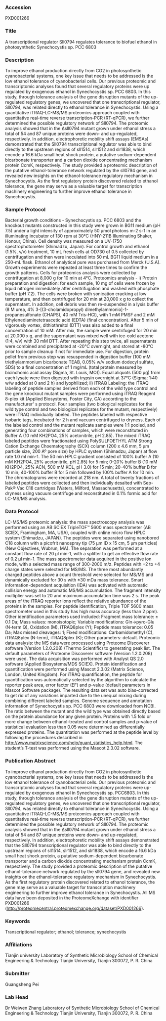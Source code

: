 ### Accession
PXD001266

### Title
A transcriptional regulator Sll0794 regulates tolerance to biofuel ethanol in photosynthetic Synechocystis sp. PCC 6803

### Description
To improve ethanol production directly from CO2 in photosynthetic cyanobacterial systems, one key issue that needs to be addressed is the low ethanol tolerance of cyanobacterial cells. Our previous proteomic and transcriptomic analyses found that several regulatory proteins were up regulated by exogenous ethanol in Synechocystis sp. PCC 6803. In this study, through tolerance analysis of the gene disruption mutants of the up-regulated regulatory genes, we uncovered that one transcriptional regulator, Sll0794, was related directly to ethanol tolerance in Synechocystis. Using a quantitative iTRAQ-LC-MS/MS proteomics approach coupled with quantitative real-time reverse transcription-PCR (RT-qPCR), we further determined the possible regulatory network of Sll0794. The proteomic analysis showed that in the ∆sll0794 mutant grown under ethanol stress a total of 54 and 87 unique proteins were down- and up-regulated, respectively. In addition, electrophoretic mobility shift assays (EMSAs) demonstrated that the Sll0794 transcriptional regulator was able to bind directly to the upstream regions of sll1514, slr1512 and slr1838, which encode a 16.6 kDa small heat shock protein, a putative sodium-dependent bicarbonate transporter and a carbon dioxide concentrating mechanism protein CcmK, respectively. The study provided a proteomic description of the putative ethanol-tolerance network regulated by the sll0794 gene, and revealed new insights on the ethanol-tolerance regulatory mechanism in Synechocystis. As the first regulatory protein discovered related to ethanol tolerance, the gene may serve as a valuable target for transcription machinery engineering to further improve ethanol tolerance in Synechocystis.

### Sample Protocol
Bacterial growth conditions - Synechocystis sp. PCC 6803 and the knockout mutants constructed in this study were grown in BG11 medium (pH 7.5) under a light intensity of approximately 50 μmol photons m-2 s-1 in an illuminating incubator of 130 rpm at 30°C (HNY-211B Illuminating Shaker, Honour, China). Cell density was measured on a UV-1750 spectrophotometer (Shimadzu, Japan). For control growth and ethanol (1.5%, v/v) treatment, 10 mL fresh cells at OD730 of 0.5 collected by centrifugation and then were inoculated into 50 mL BG11 liquid medium in a 250-mL flask. Ethanol of analytical pure was purchased from Merck (U.S.A). Growth experiments were repeated at least three times to confirm the growth patterns. Cells for proteomics analysis were collected by centrifugation at 8,000 g for 10 min at 4°C.  Proteomics analysis - i) Protein preparation and digestion: for each sample, 10 mg of cells were frozen by liquid nitrogen immediately after centrifugation and washed with phosphate buffer (pH 7.2). The cells were broken with sonication cracking at low temperature, and then centrifuged for 20 min at 20,000 x g to collect the supernatant. In addition, cell debris was then re-suspended in a lysis buffer (8 M urea, 4% 3-[(3-cholamidopropyl) dimethylammonio]-1-propanesulfonate (CHAPS), 40 mM Tris-HCl), with 1 mM PMSF and 2 mM Ethylenediaminetetraacetic acid (EDTA) (final concentration). After 5 min of vigorously vortex, dithiothreitol (DTT) was also added to a final concentration of 10 mM. After mix, the sample were centrifuged for 20 min at 20,000 x g, and the supernatant was mixed well with ice-cold acetone (1:4, v/v) with 30 mM DTT. After repeating this step twice, all supernatants were combined and precipitated at -20°C overnight, and stored at -80°C prior to sample cleanup if not for immediate use. For digestion, protein pellet from previous step was resuspended in digestion buffer (100 mM triethylammonium bicarbonate TEAB, 0.05% w/v sodium dodecyl sulfate, SDS) to a final concentration of 1 mg/mL (total protein measured by bicinchonic acid assay (Sigma, St. Louis, MO)). Equal aliquots (500 µg) from each lysate were then digested with trypsin overnight at 37°C (Sigma; 1:40 w/w added at 0 and 2 h) and lyophilized; ii) iTRAQ Labeling: the iTRAQ labeling of peptide samples derived from each of the wild type control and the gene knockout mutant samples were performed using iTRAQ Reagent 8-plex kit (Applied Biosystems, Foster City, CA) according to the manufacturer' s protocol. Four samples (two biological replicates for the wild type control and two biological replicates for the mutant, respectively) were iTRAQ individually labeled. The peptides labeled with respective isobaric tags, incubated for 2 h and vacuum centrifuged to dryness. Each of the labeled control and the mutant replicate samples were 1:1 pooled, and generating four combinations of samples, which were reconstituted in Buffer A (10 mM KH2PO4, 25% acetonitrile, pH 2.85). The mixed iTRAQ labeled peptides were fractionated using PolySULFOETHYL ATM Strong Cation Exchange Choematography (SCX) column (200 x 4.6 mm, 5 μm particle size, 200 Aº pore size) by HPLC system (Shimadzu, Japan) at flow rate 1.0 ml min-1. The 50 min HPLC gradient consisted of 100% buffer A (10 mM KH2PO4, 25% acetonitrile, pH 2.85) for 5 min; 0-20% buffer B (10 mM KH2PO4, 25% ACN, 500 mM KCL, pH 3.0) for 15 min; 20-40% buffer B for 10 min; 40-100% buffer B for 5 min followed by 100% buffer A for 10 min. The chromatograms were recorded at 218 nm. A total of twenty fractions of labeled peptides were collected and then individually desalted with Sep-Pak® Vac C18 cartridges (Waters, Milford, Massachusetts), concentrated to dryness using vacuum centrifuge and reconstituted in 0.1% formic acid for LC-MS/MS analysis.

### Data Protocol
LC-MS/MS proteomic analysis: the mass spectroscopy analysis was performed using an AB SCIEX TripleTOF™ 5600 mass spectrometer (AB SCIEX, Framingham, MA, USA), coupled with online micro flow HPLC system (Shimadzu, JAPAN). The peptides were separated using nanobored C18 column with a picofrit nanospray tip (75 μm ID x 15 cm, 5 μm particles) (New Objectives, Wubrun, MA). The separation was performed at a constant flow rate of 20 μl min-1, with a splitter to get an effective flow rate of 0.2 μl min-1. The mass spectrometer data acquired in the positive ion mode, with a selected mass range of 300-2000 m/z. Peptides with +2 to +4 charge states were selected for MS/MS. The three most abundantly charged peptides above a count threshold were selected for MS/MS and dynamically excluded for 30 s with ±30 mDa mass tolerance. Smart information-dependent acquisition (IDA) was activated with automatic collision energy and automatic MS/MS accumulation. The fragment intensity multiplier was set to 20 and maximum accumulation time was 2 s. The peak areas of the iTRAQ reporter ions reflect the relative abundance of the proteins in the samples. For peptide identification, Triple TOF 5600 mass spectrometer used in this study has high mass accuracy (less than 2 ppm). Other identification parameters used included: Fragment mass tolerance: ± 0.1 Da; Mass values: monoisotopic; Variable modifications: Gln->pyro-Glu (N-term Q), Oxidation (M), iTRAQ8plex (Y); Peptide mass tolerance: 0.05 Da; Max missed cleavages: 1; Fixed modifications: Carbamidomethyl (C), iTRAQ8plex (N-term), iTRAQ8plex (K); Other parameters: default.  Proteomic data analysis: the MS data were processed using Proteome Discoverer software (Version 1.2.0.208) (Thermo Scientific) to generating peak list. The default parameters of Proteome Discoverer software (Version 1.2.0.208) were used. The data acquisition was performed with Analyst QS 2.0 software (Applied Biosystems/MDS SCIEX). Protein identification and quantification were performed using Mascot 2.3.02 (Matrix Science, London, United Kingdom). For iTRAQ quantification, the peptide for quantification was automatically selected by the algorithm to calculate the reporter peak area, error factor (EF) and p-value (default parameters in Mascot Software package). The resulting data set was auto bias-corrected to get rid of any variations imparted due to the unequal mixing during combining different labeled samples. Genome sequence and annotation information of Synechocystis sp. PCC 6803 were downloaded from NCBI. The ratio between the mutant and the wild type was obtained directly based on the protein abundance for any given protein. Proteins with 1.5 fold or more change between ethanol-treated and control samples and p-value of statistical evaluation less than 0.05 were determined as differentially expressed proteins. The quantitation was performed at the peptide level by following the procedures described in http://www.matrixscience.com/help/quant_statistics_help.html. The student’s T-test was performed using the Mascot 2.3.02 software.

### Publication Abstract
To improve ethanol production directly from CO2 in photosynthetic cyanobacterial systems, one key issue that needs to be addressed is the low ethanol tolerance of cyanobacterial cells. Our previous proteomic and transcriptomic analyses found that several regulatory proteins were up-regulated by exogenous ethanol in Synechocystis sp. PCC6803. In this study, through tolerance analysis of the gene disruption mutants of the up-regulated regulatory genes, we uncovered that one transcriptional regulator, Sll0794, was related directly to ethanol tolerance in Synechocystis. Using a quantitative iTRAQ-LC-MS/MS proteomics approach coupled with quantitative real-time reverse transcription-PCR (RT-qPCR), we further determined the possible regulatory network of Sll0794. The proteomic analysis showed that in the &#x394;sll0794 mutant grown under ethanol stress a total of 54 and 87 unique proteins were down- and up-regulated, respectively. In addition, electrophoretic mobility shift assays demonstrated that the Sll0794 transcriptional regulator was able to bind directly to the upstream regions of sll1514, slr1512, and slr1838, which encode a 16.6 kDa small heat shock protein, a putative sodium-dependent bicarbonate transporter and a carbon dioxide concentrating mechanism protein CcmK, respectively. The study provided a proteomic description of the putative ethanol-tolerance network regulated by the sll0794 gene, and revealed new insights on the ethanol-tolerance regulatory mechanism in Synechocystis. As the first regulatory protein discovered related to ethanol tolerance, the gene may serve as a valuable target for transcription machinery engineering to further improve ethanol tolerance in Synechocystis. All MS data have been deposited in the ProteomeXchange with identifier PXD001266 (http://proteomecentral.proteomexchange.org/dataset/PXD001266).

### Keywords
Transcriptional regulator; ethanol; tolerance; synechocystis

### Affiliations
Tianjin university
Laboratory of Synthetic Microbiology  School of Chemical Engineering & Technology Tianjin University, Tianjin 300072,  P. R. China

### Submitter
Guangsheng Pei

### Lab Head
Dr Weiwen Zhang
Laboratory of Synthetic Microbiology  School of Chemical Engineering & Technology Tianjin University, Tianjin 300072,  P. R. China


